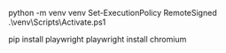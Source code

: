 python -m venv venv
Set-ExecutionPolicy RemoteSigned
.\venv\Scripts\Activate.ps1 


pip install playwright
playwright install chromium